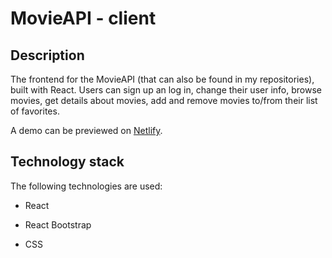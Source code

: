 # MovieAPI - client
  

## Description

The frontend for the MovieAPI (that can also be found in my repositories), built with React. Users can sign up an log in, change their user info, browse movies, get details about movies, add and remove movies to/from their list of favorites. 

A demo can be previewed on [Netlify](https://jessica-chastain-movies.netlify.app/).

  

##  Technology stack

The following technologies are used:

 - React

 - React Bootstrap

 - CSS



